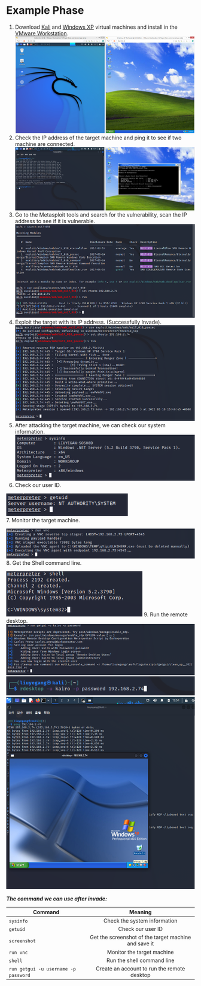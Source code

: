 ﻿# Example Phase

 1. Download [Kali](https://www.kali.org/get-kali/ "Kali download page") and [Windows XP](https://isoriver.com/windows-xp-iso-download/ "Windows XP download page") virtual machines and install in the [VMware Workstation](https://www.vmware.com/ca/products/workstation-pro.html "VMware Workstation download page").
![alt text](https://github.com/KairoGoo/presentation_2/blob/main/images/1.png) 
 2. Check the IP address of the target machine and ping it to see  if two machine are connected.
![alt text](https://github.com/KairoGoo/presentation_2/blob/main/images/2.png) 
 3. Go to the Metasploit tools and search for the vulnerability, scan the IP address to see if it is vulnerable.
![alt text](https://github.com/KairoGoo/presentation_2/blob/main/images/3.png) 
 4. Exploit the target with its IP address. (Successfully Invade).
![alt text](https://github.com/KairoGoo/presentation_2/blob/main/images/4.png) 
 5. After attacking the target machine, we can check our system information. 
![alt text](https://github.com/KairoGoo/presentation_2/blob/main/images/5.png)  
 6. Check our user ID.
 
![alt text](https://github.com/KairoGoo/presentation_2/blob/main/images/6.png)  
 7. Monitor the target machine.
 
![alt text](https://github.com/KairoGoo/presentation_2/blob/main/images/7.png) 
 8. Get the Shell command line.
 
![alt text](https://github.com/KairoGoo/presentation_2/blob/main/images/8.png) 
 9. Run the remote desktop.
![alt text](https://github.com/KairoGoo/presentation_2/blob/main/images/9_1.png) 
![alt text](https://github.com/KairoGoo/presentation_2/blob/main/images/9_2.png)
![alt text](https://github.com/KairoGoo/presentation_2/blob/main/images/9_3.png) 

***The command we can use after invade:*** 
 
 | Command                | Meaning       |
| ---------------------  |:-------------:|
| `sysinfo` | Check the system information     | 
| `getuid` |  Check our user ID   |   
| `screenshot` |  Get the screenshot of the target machine and save it    |
| `run vnc` |  Monitor the target machine |  
| `shell` | Run the shell command line  |  
| `run getgui -u username -p password` |  Create an account to run the remote desktop |  

> 
